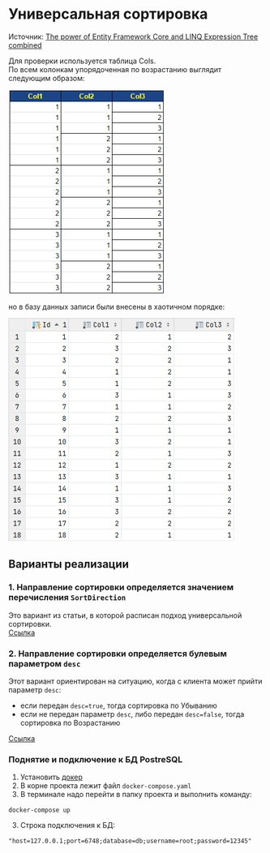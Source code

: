 # Универсальная сортировка

Источник: [The power of Entity Framework Core and LINQ Expression Tree combined](https://medium.com/@erickgallani/the-power-of-entity-framework-core-and-linq-expression-tree-combined-6b0d72cf41db)

Для проверки используется таблица Cols.  
По всем колонкам упорядоченная по возрастанию выглядит следующим образом:

![](./pic/table-cols.png)

но в базу данных записи были внесены в хаотичном порядке:

![](./pic/table-cols-in-bd.png)

## Варианты реализации

### 1. Направление сортировки определяется значением перечисления `SortDirection`

Это вариант из статьи, в которой расписан подход универсальной сортировки.  
[Ссылка](https://github.com/gonzobard777/c_sharp_SortCheck/blob/master/ConsoleApp/Database/SortExt.cs)

### 2. Направление сортировки определяется булевым параметром `desc`

Этот вариант ориентирован на ситуацию, когда с клиента может прийти параметр `desc`:

- если передан `desc=true`, тогда сортировка по Убыванию
- если не передан параметр `desc`, либо передан `desc=false`, тогда сортировка по Возрастанию

[Ссылка](https://github.com/gonzobard777/c_sharp_SortCheck/blob/master/ConsoleApp/Database/Sort2Ext.cs)

### Поднятие и подключение к БД PostreSQL

1. Установить [докер](https://www.docker.com/)
2. В корне проекта лежит файл `docker-compose.yaml`
2. В терминале надо перейти в папку проекта и выполнить команду:

```shell
docker-compose up
```

3. Строка подключения к БД:

```
"host=127.0.0.1;port=6748;database=db;username=root;password=12345"
```